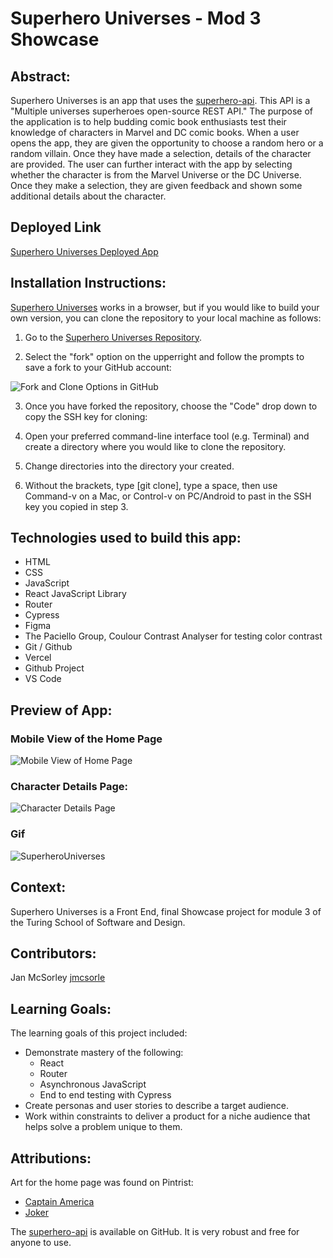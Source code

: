 # Superhero Universes - Mod 3 Showcase

## Abstract:
Superhero Universes is an app that uses the [superhero-api](https://akabab.github.io/superhero-api/api/). This API is a "Multiple universes superheroes open-source REST API." The purpose of the application is to help budding comic book enthusiasts test their knowledge of characters in Marvel and DC comic books. When a user opens the app, they are given the opportunity to choose a random hero or a random villain. Once they have made a selection, details of the character are provided. The user can further interact with the app by selecting whether the character is from the Marvel Universe or the DC Universe. Once they make a selection, they are given feedback and shown some additional details about the character.

## Deployed Link
[Superhero Universes Deployed App](https://superhero-universes.vercel.app/)

## Installation Instructions:
[Superhero Universes](https://github.com/jmcsorle/superhero-universes) works in a browser, but if you would like to build your own version, you can clone the repository to your local machine as follows:

1. Go to the [Superhero Universes Repository](https://github.com/jmcsorle/superhero-universes).

2. Select the "fork" option on the upperright and follow the prompts to save a fork to your GitHub account:

![Fork and Clone Options in GitHub](https://user-images.githubusercontent.com/7227063/282277371-29519026-b72f-4983-ad46-a6900d41c587.png)

3. Once you have forked the repository, choose the "Code" drop down to copy the SSH key for cloning:

4. Open your preferred command-line interface tool (e.g. Terminal) and create a directory where you would like to clone the repository.

5. Change directories into the directory your created.

6. Without the brackets, type [git clone], type a space, then use Command-v on a Mac, or Control-v on PC/Android to past in the SSH key you copied in step 3.

## Technologies used to build this app:
- HTML
- CSS
- JavaScript
- React JavaScript Library
- Router
- Cypress
- Figma
- The Paciello Group, Coulour Contrast Analyser for testing color contrast
- Git / Github
- Vercel
- Github Project
- VS Code

## Preview of App:

### Mobile View of the Home Page
![Mobile View of Home Page](https://user-images.githubusercontent.com/7227063/282279107-b2789e64-c791-4f26-aa86-47cfe59b1608.png)

### Character Details Page:
![Character Details Page](https://user-images.githubusercontent.com/7227063/282277539-6e9610ab-c257-4072-b06b-d041b3a6c71f.png)

### Gif
![SuperheroUniverses](https://user-images.githubusercontent.com/7227063/282278166-94128d98-45dd-4ac0-938a-00296f986410.gif)

## Context:

Superhero Universes is a Front End, final Showcase project for module 3 of the Turing School of Software and Design.  

## Contributors:
Jan McSorley [jmcsorle](https://github.com/jmcsorle)

## Learning Goals:
The learning goals of this project included: 
- Demonstrate mastery of the following:
    - React
    - Router
    - Asynchronous JavaScript
    - End to end testing with Cypress
- Create personas and user stories to describe a target audience.
- Work within constraints to deliver a product for a niche audience that helps solve a problem unique to them.

## Attributions:
Art for the home page was found on Pintrist:
- [Captain America](https://www.pinterest.com/pin/406449935135446757/)
- [Joker](https://www.pinterest.com/pin/4433299627509216/)

The [superhero-api](https://akabab.github.io/superhero-api/api/) is available on GitHub. It is very robust and free for anyone to use.